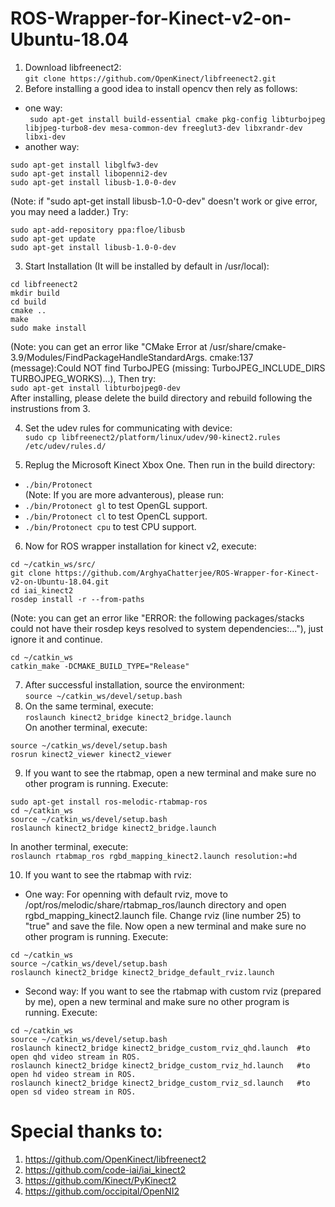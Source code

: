 # ROS-Wrapper-for-Kinect-v2-on-Ubuntu-18.04
1. Download libfreenect2:<br>
```git clone https://github.com/OpenKinect/libfreenect2.git```
2. Before installing a good idea to install opencv then rely as follows:
- one way: <br>
``` sudo apt-get install build-essential cmake pkg-config libturbojpeg libjpeg-turbo8-dev mesa-common-dev freeglut3-dev libxrandr-dev libxi-dev```
- another way:
```
sudo apt-get install libglfw3-dev
sudo apt-get install libopenni2-dev
sudo apt-get install libusb-1.0-0-dev
```
(Note: if "sudo apt-get install libusb-1.0-0-dev" doesn't work or give error, you may need a ladder.) Try:
```
sudo apt-add-repository ppa:floe/libusb
sudo apt-get update
sudo apt-get install libusb-1.0-0-dev
```
3. Start Installation (It will be installed by default in /usr/local):
```
cd libfreenect2
mkdir build 
cd build
cmake ..
make
sudo make install
```
(Note: you can get an error like "CMake Error at /usr/share/cmake-3.9/Modules/FindPackageHandleStandardArgs. cmake:137 (message):Could NOT find TurboJPEG (missing: TurboJPEG_INCLUDE_DIRS TURBOJPEG_WORKS)...), Then try: <br>
```sudo apt-get install libturbojpeg0-dev``` <br>
After installing, please delete the build directory and rebuild following the instrustions from 3. <br>

4. Set the udev rules for communicating with device: <br>
```sudo cp libfreenect2/platform/linux/udev/90-kinect2.rules /etc/udev/rules.d/``` <br>

5. Replug the Microsoft Kinect Xbox One. Then run in the build directory:
- ```./bin/Protonect``` <br>
(Note: If you are more advanterous), please run:
- ```./bin/Protonect gl``` to test OpenGL support.
- ```./bin/Protonect cl``` to test OpenCL support.
- ```./bin/Protonect cpu``` to test CPU support.
6. Now for ROS wrapper installation for kinect v2, execute:
```
cd ~/catkin_ws/src/
git clone https://github.com/ArghyaChatterjee/ROS-Wrapper-for-Kinect-v2-on-Ubuntu-18.04.git
cd iai_kinect2
rosdep install -r --from-paths 
```
(Note: you can get an error like "ERROR: the following packages/stacks could not have their rosdep keys resolved to system dependencies:..."), just ignore it and continue. <br>
```
cd ~/catkin_ws
catkin_make -DCMAKE_BUILD_TYPE="Release"
```
7. After successful installation, source the environment: <br>
```source ~/catkin_ws/devel/setup.bash``` <br> 
8. On the same terminal, execute: <br>
```roslaunch kinect2_bridge kinect2_bridge.launch``` <br>
On another terminal, execute: <br>
```
source ~/catkin_ws/devel/setup.bash
rosrun kinect2_viewer kinect2_viewer
``` 
9. If you want to see the rtabmap, open a new terminal and make sure no other program is running. Execute:
```
sudo apt-get install ros-melodic-rtabmap-ros
cd ~/catkin_ws
source ~/catkin_ws/devel/setup.bash
roslaunch kinect2_bridge kinect2_bridge.launch
```
In another terminal, execute: <br>
```roslaunch rtabmap_ros rgbd_mapping_kinect2.launch resolution:=hd``` <br>

10. If you want to see the rtabmap with rviz:
- One way:
For openning with default rviz, move to /opt/ros/melodic/share/rtabmap_ros/launch directory and open rgbd_mapping_kinect2.launch file. Change rviz (line number 25) to "true" and save the file. Now open a new terminal and make sure no other program is running. Execute:
```
cd ~/catkin_ws
source ~/catkin_ws/devel/setup.bash
roslaunch kinect2_bridge kinect2_bridge_default_rviz.launch
``` 
- Second way: 
If you want to see the rtabmap with custom rviz (prepared by me), open a new terminal and make sure no other program is running. Execute:
```
cd ~/catkin_ws
source ~/catkin_ws/devel/setup.bash
roslaunch kinect2_bridge kinect2_bridge_custom_rviz_qhd.launch  #to open qhd video stream in ROS.
roslaunch kinect2_bridge kinect2_bridge_custom_rviz_hd.launch   #to open hd video stream in ROS.
roslaunch kinect2_bridge kinect2_bridge_custom_rviz_sd.launch   #to open sd video stream in ROS.
```
# Special thanks to:
1. https://github.com/OpenKinect/libfreenect2
2. https://github.com/code-iai/iai_kinect2
3. https://github.com/Kinect/PyKinect2
4. https://github.com/occipital/OpenNI2





